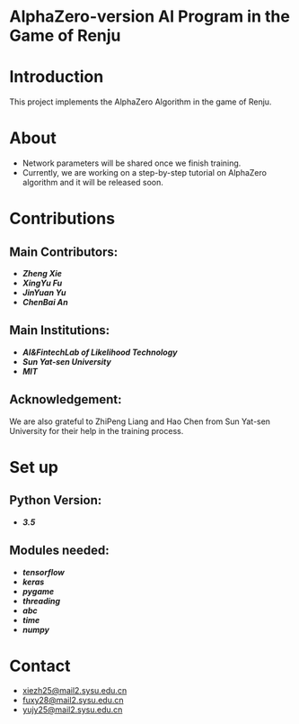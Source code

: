 # AlphaZero-version AI Program in the Game of Renju

Introduction
====
This project implements the AlphaZero Algorithm in the game of Renju.

About
====
- Network parameters will be shared once we finish training.
- Currently, we are working on a step-by-step tutorial on AlphaZero algorithm and it will be released soon.

Contributions
====
Main Contributors:
-------
- ***Zheng Xie***
- ***XingYu Fu***
- ***JinYuan Yu***
- ***ChenBai An***

Main Institutions:
-------
- ***AI&FintechLab of Likelihood Technology***
- ***Sun Yat-sen University***
- ***MIT***

Acknowledgement:
-------
We are also grateful to ZhiPeng Liang and Hao Chen from Sun Yat-sen University for their help in the training process.

Set up
====
Python Version:
-------
- ***3.5***

Modules needed:
-------
- ***tensorflow***
- ***keras***
- ***pygame***
- ***threading***
- ***abc***
- ***time***
- ***numpy***

Contact
====
- xiezh25@mail2.sysu.edu.cn
- fuxy28@mail2.sysu.edu.cn
- yujy25@mail2.sysu.edu.cn
